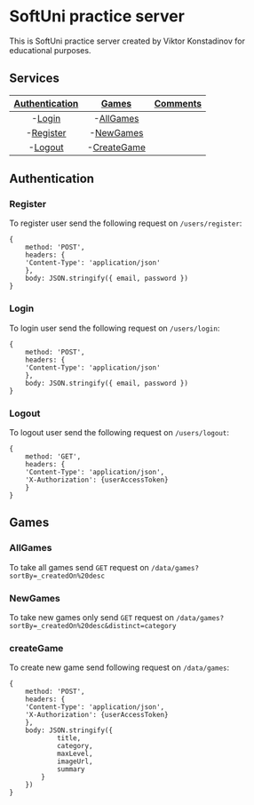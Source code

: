 # SoftUni practice server

This is SoftUni practice server created by Viktor Konstadinov for educational purposes.

## Services

| [Authentication](#authentication) | [Games](#games)      | [Comments](#comments) |
| :----:                            |:----:                |:----:                 |
| -[Login](#login)                  | -[AllGames](#allGames)|
| -[Register](#register)            | -[NewGames](#newGames)|
| -[Logout](#logout)                | -[CreateGame](#createGame)|


## Authentication

### Register

To register user send the following request on `/users/register`:
```
{
    method: 'POST',
    headers: {
    'Content-Type': 'application/json'
    },
    body: JSON.stringify({ email, password })
}
```

### Login

To login user send the following request on `/users/login`:

```
{
    method: 'POST',
    headers: {
    'Content-Type': 'application/json'
    },
    body: JSON.stringify({ email, password })
}
```

### Logout

To logout user send the following request on `/users/logout`:

```
{
    method: 'GET',
    headers: {
    'Content-Type': 'application/json',
    'X-Authorization': {userAccessToken}
    }
}
```

## Games

### AllGames

To take all games send `GET` request on `/data/games?sortBy=_createdOn%20desc`

### NewGames

To take new games only send `GET` request on `/data/games?sortBy=_createdOn%20desc&distinct=category`

### createGame

To create new game send following request on `/data/games`:

```
{
    method: 'POST',
    headers: {
    'Content-Type': 'application/json',
    'X-Authorization': {userAccessToken}
    },
    body: JSON.stringify({  
            title, 
            category,
            maxLevel,
            imageUrl,
            summary
        }
    })
}
```